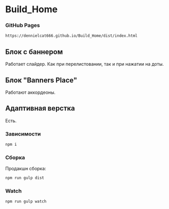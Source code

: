 # Build_Home

### GitHub Pages
```bash
https://dennielcat666.github.io/Build_Home/dist/index.html
```

## Блок c баннером

Работает слайдер. Как при перелистовании, так и при нажатии на доты.

## Блок "Banners Place"

Работают аккордеоны.

## Адаптивная верстка

Есть.



### Зависимости
```bash
npm i
```

### Сборка
Продакшн сборка:
```bash
npm run gulp dist
```

### Watch
```bash
npm run gulp watch
```

